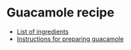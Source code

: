 # Guacamole recipe

- [List of ingredients](ingredients.md)
- [Instructions for preparing guacamole](instructions.md)

